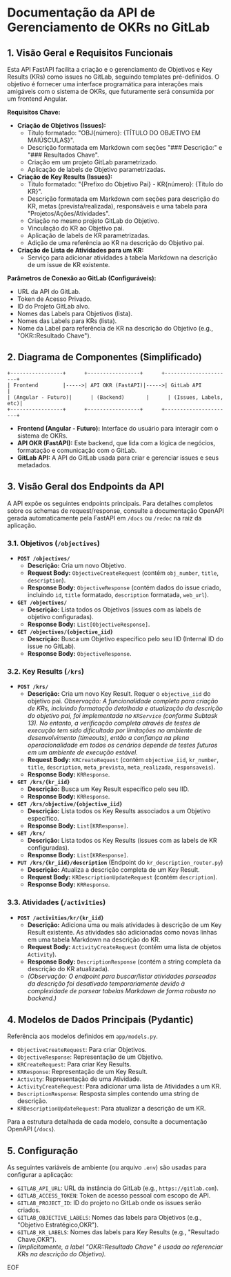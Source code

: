 # Documentação da API de Gerenciamento de OKRs no GitLab

## 1. Visão Geral e Requisitos Funcionais

Esta API FastAPI facilita a criação e o gerenciamento de Objetivos e Key Results (KRs) como issues no GitLab, seguindo templates pré-definidos. O objetivo é fornecer uma interface programática para interações mais amigáveis com o sistema de OKRs, que futuramente será consumida por um frontend Angular.

**Requisitos Chave:**

*   **Criação de Objetivos (Issues):**
    *   Título formatado: "OBJ{número}: {TÍTULO DO OBJETIVO EM MAIÚSCULAS}".
    *   Descrição formatada em Markdown com seções "### Descrição:" e "### Resultados Chave".
    *   Criação em um projeto GitLab parametrizado.
    *   Aplicação de labels de Objetivo parametrizadas.
*   **Criação de Key Results (Issues):**
    *   Título formatado: "{Prefixo do Objetivo Pai} - KR{número}: {Título do KR}".
    *   Descrição formatada em Markdown com seções para descrição do KR, metas (prevista/realizada), responsáveis e uma tabela para "Projetos/Ações/Atividades".
    *   Criação no mesmo projeto GitLab do Objetivo.
    *   Vinculação do KR ao Objetivo pai.
    *   Aplicação de labels de KR parametrizadas.
    *   Adição de uma referência ao KR na descrição do Objetivo pai.
*   **Criação de Lista de Atividades para um KR:**
    *   Serviço para adicionar atividades à tabela Markdown na descrição de um issue de KR existente.

**Parâmetros de Conexão ao GitLab (Configuráveis):**
*   URL da API do GitLab.
*   Token de Acesso Privado.
*   ID do Projeto GitLab alvo.
*   Nomes das Labels para Objetivos (lista).
*   Nomes das Labels para KRs (lista).
*   Nome da Label para referência de KR na descrição do Objetivo (e.g., "OKR::Resultado Chave").

## 2. Diagrama de Componentes (Simplificado)

```
+-----------------+      +-----------------+      +----------------------+
| Frontend        |----->| API OKR (FastAPI)|----->| GitLab API           |
| (Angular - Futuro)|      | (Backend)       |      | (Issues, Labels, etc)|
+-----------------+      +-----------------+      +----------------------+
```

*   **Frontend (Angular - Futuro):** Interface do usuário para interagir com o sistema de OKRs.
*   **API OKR (FastAPI):** Este backend, que lida com a lógica de negócios, formatação e comunicação com o GitLab.
*   **GitLab API:** A API do GitLab usada para criar e gerenciar issues e seus metadados.

## 3. Visão Geral dos Endpoints da API

A API expõe os seguintes endpoints principais. Para detalhes completos sobre os schemas de request/response, consulte a documentação OpenAPI gerada automaticamente pela FastAPI em `/docs` ou `/redoc` na raiz da aplicação.

### 3.1. Objetivos (`/objectives`)

*   **`POST /objectives/`**
    *   **Descrição:** Cria um novo Objetivo.
    *   **Request Body:** `ObjectiveCreateRequest` (contém `obj_number`, `title`, `description`).
    *   **Response Body:** `ObjectiveResponse` (contém dados do issue criado, incluindo `id`, `title` formatado, `description` formatada, `web_url`).
*   **`GET /objectives/`**
    *   **Descrição:** Lista todos os Objetivos (issues com as labels de objetivo configuradas).
    *   **Response Body:** `List[ObjectiveResponse]`.
*   **`GET /objectives/{objective_iid}`**
    *   **Descrição:** Busca um Objetivo específico pelo seu IID (Internal ID do issue no GitLab).
    *   **Response Body:** `ObjectiveResponse`.

### 3.2. Key Results (`/krs`)

*   **`POST /krs/`**
    *   **Descrição:** Cria um novo Key Result. Requer o `objective_iid` do objetivo pai.
        *Observação: A funcionalidade completa para criação de KRs, incluindo formatação detalhada e atualização da descrição do objetivo pai, foi implementada no `KRService` (conforme Subtask 13). No entanto, a verificação completa através de testes de execução tem sido dificultada por limitações no ambiente de desenvolvimento (timeouts), então a confiança na plena operacionalidade em todos os cenários depende de testes futuros em um ambiente de execução estável.*
    *   **Request Body:** `KRCreateRequest` (contém `objective_iid`, `kr_number`, `title`, `description`, `meta_prevista`, `meta_realizada`, `responsaveis`).
    *   **Response Body:** `KRResponse`.
*   **`GET /krs/{kr_iid}`**
    *   **Descrição:** Busca um Key Result específico pelo seu IID.
    *   **Response Body:** `KRResponse`.
*   **`GET /krs/objective/{objective_iid}`**
    *   **Descrição:** Lista todos os Key Results associados a um Objetivo específico.
    *   **Response Body:** `List[KRResponse]`.
*   **`GET /krs/`**
    *   **Descrição:** Lista todos os Key Results (issues com as labels de KR configuradas).
    *   **Response Body:** `List[KRResponse]`.
*   **`PUT /krs/{kr_iid}/description`** (Endpoint do `kr_description_router.py`)
    *   **Descrição:** Atualiza a descrição completa de um Key Result.
    *   **Request Body:** `KRDescriptionUpdateRequest` (contém `description`).
    *   **Response Body:** `KRResponse`.

### 3.3. Atividades (`/activities`)

*   **`POST /activities/kr/{kr_iid}`**
    *   **Descrição:** Adiciona uma ou mais atividades à descrição de um Key Result existente. As atividades são adicionadas como novas linhas em uma tabela Markdown na descrição do KR.
    *   **Request Body:** `ActivityCreateRequest` (contém uma lista de objetos `Activity`).
    *   **Response Body:** `DescriptionResponse` (contém a string completa da descrição do KR atualizada).
    *   *(Observação: O endpoint para buscar/listar atividades parseadas da descrição foi desativado temporariamente devido à complexidade de parsear tabelas Markdown de forma robusta no backend.)*

## 4. Modelos de Dados Principais (Pydantic)

Referência aos modelos definidos em `app/models.py`.

*   `ObjectiveCreateRequest`: Para criar Objetivos.
*   `ObjectiveResponse`: Representação de um Objetivo.
*   `KRCreateRequest`: Para criar Key Results.
*   `KRResponse`: Representação de um Key Result.
*   `Activity`: Representação de uma Atividade.
*   `ActivityCreateRequest`: Para adicionar uma lista de Atividades a um KR.
*   `DescriptionResponse`: Resposta simples contendo uma string de descrição.
*   `KRDescriptionUpdateRequest`: Para atualizar a descrição de um KR.

Para a estrutura detalhada de cada modelo, consulte a documentação OpenAPI (`/docs`).

## 5. Configuração

As seguintes variáveis de ambiente (ou arquivo `.env`) são usadas para configurar a aplicação:

*   `GITLAB_API_URL`: URL da instância do GitLab (e.g., `https://gitlab.com`).
*   `GITLAB_ACCESS_TOKEN`: Token de acesso pessoal com escopo de API.
*   `GITLAB_PROJECT_ID`: ID do projeto no GitLab onde os issues serão criados.
*   `GITLAB_OBJECTIVE_LABELS`: Nomes das labels para Objetivos (e.g., "Objetivo Estratégico,OKR").
*   `GITLAB_KR_LABELS`: Nomes das labels para Key Results (e.g., "Resultado Chave,OKR").
*   *(Implicitamente, a label "OKR::Resultado Chave" é usada ao referenciar KRs na descrição do Objetivo).*

EOF
